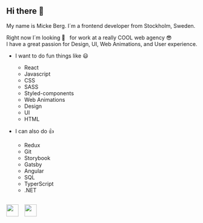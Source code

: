 ## Hi there 👋

My name is Micke Berg. 
I´m a frontend developer from Stockholm, Sweden.

Right now I´m looking 👀 &nbsp; for work at a really COOL web agency 😎 
<br>
I have a great passion for Design, UI, Web Animations, and User experience.

- I want to do fun things like 😃
  - React
  - Javascript
  - CSS
  - SASS
  - Styled-components
  - Web Animations
  - Design
  - UI
  - HTML

- I can also do 👍
  - Redux
  - Git
  - Storybook
  - Gatsby
  - Angular
  - SQL
  - TyperScript
  - .NET

## 
<a href="https://www.linkedin.com/in/mickeberg/"><img height="32" src="https://user-images.githubusercontent.com/47321557/114865080-12eb7780-9df2-11eb-893b-11dfc556d5d2.png"></a>
&nbsp;&nbsp;
<a href="https://twitter.com/berg_micke"><img height="32" src="https://user-images.githubusercontent.com/47321557/114865483-94430a00-9df2-11eb-803c-2c7015774a91.png"></a>&nbsp;&nbsp;
 
<!--
**micke-berg/micke-berg** is a ✨ _special_ ✨ repository because its `README.md` (this file) appears on your GitHub profile.

Here are some ideas to get you started:

- 🔭 I’m currently working on ...
- 🌱 I’m currently learning ...
- 👯 I’m looking to collaborate on ...
- 🤔 I’m looking for help with ...
- 💬 Ask me about ...
- 📫 How to reach me: ...
- 😄 Pronouns: ...
- ⚡ Fun fact: ...
-->
